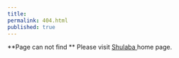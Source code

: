 ```yaml
---
title:
permalink: 404.html
published: true
---
```

**Page can not find **
Please visit [Shulaba ](http://shulaba.com) home page. 
